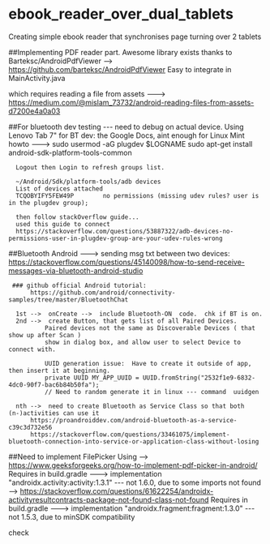 # ebook_reader_over_dual_tablets
Creating simple ebook reader that synchronises page turning over 2 tablets

##Implementing PDF reader part.
Awesome library exists thanks to Barteksc/AndroidPdfViewer --> https://github.com/barteksc/AndroidPdfViewer
Easy to integrate in MainActivity.java

which requires reading a file from assets ---> https://medium.com/@mislam_73732/android-reading-files-from-assets-d7200e4a0a03



##For bluetooth dev testing --- need to debug on actual device.  Using Lenovo Tab 7" for BT dev:
      the Google Docs, aint enough for Linux Mint howto --->
      sudo usermod -aG plugdev $LOGNAME
      sudo apt-get install android-sdk-platform-tools-common
      
      Logout then Login to refresh groups list.
  
      ~/Android/Sdk/platform-tools/adb devices
      List of devices attached
      TCQOBYIFY5FEW49P        no permissions (missing udev rules? user is in the plugdev group); 
  
      then follow stackOverflow guide...
      used this guide to connect
      https://stackoverflow.com/questions/53887322/adb-devices-no-permissions-user-in-plugdev-group-are-your-udev-rules-wrong

##Bluetooth Android --->  sending msg txt between two devices:
      https://stackoverflow.com/questions/45140098/how-to-send-receive-messages-via-bluetooth-android-studio

     ### github official Android tutorial:
          https://github.com/android/connectivity-samples/tree/master/BluetoothChat

      1st -->  onCreate -->  include Bluetooth-ON  code.  chk if BT is on.
      2nd -->  create Button, that gets list of all Paired Devices.
              Paired devices not the same as Discoverable Devices ( that show up after Scan )
              show in dialog box, and allow user to select Device to connect with.

              UUID generation issue:  Have to create it outside of app, then insert it at beginning.
              private UUID MY_APP_UUID = UUID.fromString("2532f1e9-6832-4dc0-90f7-bac6b84b50fa");
              // Need to random generate it in linux --- command  uuidgen

      nth -->  need to create Bluetooth as Service Class so that both (n-)activities can use it
          https://proandroiddev.com/android-bluetooth-as-a-service-c39c3d732e56
          https://stackoverflow.com/questions/33461075/implement-bluetooth-connection-into-service-or-application-class-without-losing

##Need to implement FilePicker
 Using --> https://www.geeksforgeeks.org/how-to-implement-pdf-picker-in-android/
 Requires in build.gradle ---> implementation "androidx.activity:activity:1.3.1" --- not 1.6.0, due to some imports not found
 --> https://stackoverflow.com/questions/61622254/androidx-activityresultcontracts-package-not-found-class-not-found
Requires in build.gradle ---> implementation "androidx.fragment:fragment:1.3.0"  --- not 1.5.3, due to minSDK compatibility

check